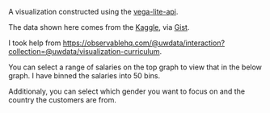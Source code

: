 A visualization constructed using the [vega-lite-api](https://github.com/vega/vega-lite-api/).

The data shown here comes from the [Kaggle](https://www.kaggle.com/shubh0799/churn-modelling), via [Gist](https://gist.githubusercontent.com/arjunrao796123/7c30f2b6d4a3a3746b0154260a7f46e8/raw/733351a9f0e58e194bfe4d6c21253cdf186c7b90/Churn_data.csv).

I took help from https://observablehq.com/@uwdata/interaction?collection=@uwdata/visualization-curriculum.

You can select a range of salaries on the top graph to view that in the below graph.
I have binned the salaries into 50 bins.

Additionaly, you can select which gender you want to focus on and the country the customers are from.




